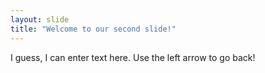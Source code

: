 ```yaml
---
layout: slide
title: "Welcome to our second slide!"
---
```

I guess, I can enter text here.
Use the left arrow to go back!
